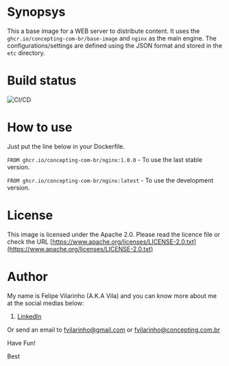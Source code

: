 Synopsys
========

This a base image for a WEB server to distribute content.
It uses the `ghcr.io/concepting-com-br/base-image` and `nginx` as the main engine.
The configurations/settings are defined using the JSON format and stored in the `etc` directory.


Build status
============

![CI/CD](https://github.com/concepting-com-br/nginx/workflows/Docker/badge.svg)


How to use
==========

Just put the line below in your Dockerfile.

`FROM ghcr.io/concepting-com-br/nginx:1.0.0` - To use the last stable version.

`FROM ghcr.io/concepting-com-br/nginx:latest` - To use the development version.


License
=======

This image is licensed under the Apache 2.0. Please read the licence file or check the URL [https://www.apache.org/licenses/LICENSE-2.0.txt](https://www.apache.org/licenses/LICENSE-2.0.txt)


Author
======

My name is Felipe Vilarinho (A.K.A Vila) and you can know more about me at the social medias below:

1. [LinkedIn](https://br.linkedin.com/in/fvilarinho)

Or send an email to fvilarinho@gmail.com or fvilarinho@concepting.com.br

Have Fun!

Best